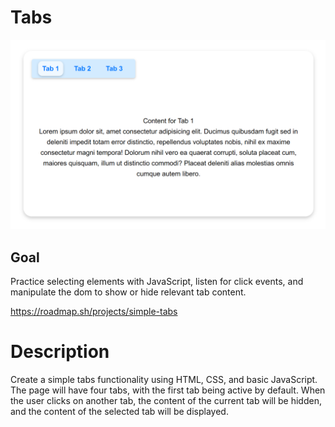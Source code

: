 # Tabs

![Tabs](project-screenshot.png)

## Goal

Practice selecting elements with JavaScript, listen for click events, and manipulate the dom to show or hide relevant tab content.

https://roadmap.sh/projects/simple-tabs

# Description

Create a simple tabs functionality using HTML, CSS, and basic JavaScript. The page will have four tabs, with the first tab being active by default. When the user clicks on another tab, the content of the current tab will be hidden, and the content of the selected tab will be displayed.
